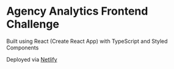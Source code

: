 # Agency Analytics Frontend Challenge

Built using React (Create React App) with TypeScript and Styled Components

Deployed via [Netlify](https://stupendous-beignet-b55462.netlify.app)
